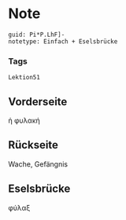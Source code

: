 # Note
```
guid: Pi*P.LhF]-
notetype: Einfach + Eselsbrücke
```

### Tags
```
Lektion51
```

## Vorderseite
ἡ φυλακή

## Rückseite
Wache, Gefängnis

## Eselsbrücke
φύλαξ
